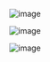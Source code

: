 



![image](https://user-images.githubusercontent.com/33985509/101995731-aee26680-3ccc-11eb-94aa-d280bf55a347.png)


![image](https://user-images.githubusercontent.com/33985509/101995843-4d6ec780-3ccd-11eb-96a9-fe248192f896.png)


![image](https://user-images.githubusercontent.com/33985509/101995856-73946780-3ccd-11eb-95a8-327d68902e5d.png)
